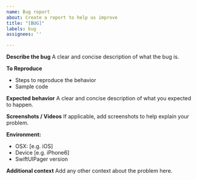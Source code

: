 ```yaml
---
name: Bug report
about: Create a report to help us improve
title: "[BUG]"
labels: bug
assignees: ''

---
```


**Describe the bug**
A clear and concise description of what the bug is.

**To Reproduce**
- Steps to reproduce the behavior
- Sample code

**Expected behavior**
A clear and concise description of what you expected to happen.

**Screenshots / Videos**
If applicable, add screenshots to help explain your problem.

**Environment:**
 - OSX: [e.g. iOS]
 - Device [e.g. iPhone6]
- SwiftUIPager version

**Additional context**
Add any other context about the problem here.

